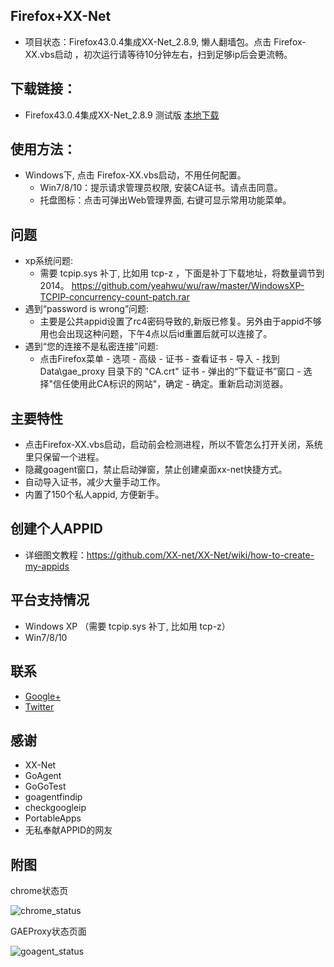Firefox+XX-Net
-------------
* 项目状态：Firefox43.0.4集成XX-Net_2.8.9, 懒人翻墙包。点击 Firefox-XX.vbs启动 ，初次运行请等待10分钟左右，扫到足够ip后会更流畅。

下载链接：
--------
* Firefox43.0.4集成XX-Net_2.8.9  测试版   [本地下载](https://github.com/yeahwu/firefox-xx/archive/master.zip)

使用方法：
----------
* Windows下, 点击 Firefox-XX.vbs启动，不用任何配置。
  - Win7/8/10：提示请求管理员权限, 安装CA证书。请点击同意。
  - 托盘图标：点击可弹出Web管理界面, 右键可显示常用功能菜单。

问题
-----
* xp系统问题:
   - 需要 tcpip.sys 补丁, 比如用 tcp-z ，下面是补丁下载地址，将数量调节到2014。    https://github.com/yeahwu/wu/raw/master/WindowsXP-TCPIP-concurrency-count-patch.rar
* 遇到“password is wrong”问题: 
   - 主要是公共appid设置了rc4密码导致的,新版已修复。另外由于appid不够用也会出现这种问题，下午4点以后id重置后就可以连接了。
* 遇到“您的连接不是私密连接”问题: 
   - 点击Firefox菜单 - 选项 - 高级 - 证书 - 查看证书 - 导入 - 找到Data\gae_proxy 目录下的 "CA.crt" 证书 - 弹出的“下载证书”窗口 - 选择"信任使用此CA标识的网站"，确定  - 确定。重新启动浏览器。

主要特性
--------
* 点击Firefox-XX.vbs启动，启动前会检测进程，所以不管怎么打开关闭，系统里只保留一个进程。
* 隐藏goagent窗口，禁止启动弹窗，禁止创建桌面xx-net快捷方式。
* 自动导入证书，减少大量手动工作。
* 内置了150个私人appid, 方便新手。

创建个人APPID
-----------
* 详细图文教程：https://github.com/XX-net/XX-Net/wiki/how-to-create-my-appids

平台支持情况
------------
* Windows XP （需要 tcpip.sys 补丁, 比如用 tcp-z）
* Win7/8/10

联系
-------
* [Google+](https://plus.google.com/communities/101215702940766881013)
* [Twitter](https://twitter.com/yeahwu404)

感谢
-------
* XX-Net
* GoAgent
* GoGoTest
* goagentfindip
* checkgoogleip
* PortableApps
* 无私奉献APPID的网友

附图
--------

chrome状态页

![chrome_status](https://github.com/yeahwu/wu/blob/master/chrome1.JPG?raw=true)

GAEProxy状态页面

![goagent_status](https://github.com/yeahwu/wu/blob/master/chrome2.JPG?raw=true)

